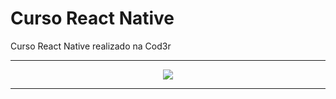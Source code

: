 # Curso React Native

Curso React Native realizado na Cod3r

<hr>
<p align="center">

  <img src="https://encrypted-tbn0.gstatic.com/images?q=tbn:ANd9GcSaVaJ1_r6xIoM4vd0SuHIXaTMe62c78LbV8HT5HjP8cSUaW4Lb_V9Xt0-d1zSHK8J3nEw&usqp=CAU"/>

</p>
<hr>
